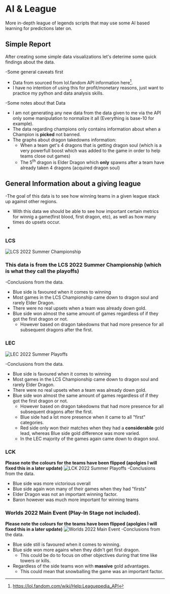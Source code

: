 # AI & League
 More in-depth league of legends scripts that may use some AI based learning for predictions later on.
 
 
 ## Simple Report
  After creating some simple data visualizations let's deterime some quick findings about the data.
  
  -Some general caveats first
   - Data from sourced from lol.fandom API information here[^1].
   - I have no intention of using this for profit/monetary reasons, just want to practice my python and data analysis skills. 
   
  -Some notes about that Data
   - I am not generating any new data from the data given to me via the API only some manipulation to normalize it all (Everything is base-10 for example).
   - The data regarding champions only contains information about when a Champion is **picked** not banned.
   - The graphs about dragon takedowns information:
     - When a team get's 4 dragons that is getting dragon soul (which is a very powerfull boost which was added to the game in order to help teams close out games)
     - The 5<sup>th</sup> dragon is Elder Dragon which **only**  spawns after a team have already taken 4 dragons (acquired dragon soul)
   
## General Information about a giving league
-The goal of this data is to see how winning teams in a given league stack up against other regions.
 - With this data we should be able to see how important certain metrics for winnig a game(first blood, first dragon, etc), as well as how many times do upsets occur.
 - 
 
### LCS
![LCS 2022 Summer Championship](https://user-images.githubusercontent.com/31773670/211049375-4a771c0b-c6a5-4992-8eca-0f80ccef406b.png)

### This data is from the LCS 2022 Summer Championship (which is what they call the playoffs)
-Conclusions from the data.
 - Blue side is favoured when it comes to winning
 - Most games in the LCS Championship came down to dragon soul and rarely Elder Dragon.
 - There were no real upsets when a team was already down gold.
 - Blue side won almost the same amount of games regardless of if they got the first dragon or not.
   - However based on dragon takedowns that had more presence for all subsequent dragons after the first.


### LEC
   ![LEC 2022 Summer Playoffs](https://user-images.githubusercontent.com/31773670/211051383-e09e8041-18dc-4b85-8073-478a9b9bafe9.png)
   
-Conclusions from the data.
 - Blue side is favoured when it comes to winning
 - Most games in the LCS Championship came down to dragon soul and rarely Elder Dragon.
 - There were no real upsets when a team was already down gold.
 - Blue side won almost the same amount of games regardless of if they got the first dragon or not.
   - However based on dragon takedowns that had more presence for all subsequent dragons after the first.
   - Blue side had a lot more presence when it came to all "first" categories.
   - Red side only won their matches when they had a **considerable** gold lead, whereas Blue side gold difference was more varied.
   - In the LEC majority of the games again came down to dragon soul.

### LCK
**Please note the colours for the teams have been flipped (apolgies I will fixed this in a later update)**
![LCK 2022 Summer Playoffs](https://user-images.githubusercontent.com/31773670/211051901-bf2d58f2-0bc8-4f2c-87d0-6d157cd7aaf0.png)
-Conclusions from the data.
 - Blue side was more victorious overall 
 - Blue side again won many of their games when they had "firsts"
 - Elder Dragon was not an important winning factor.
 - Baron however was much more important for winning teams


### Worlds 2022 Main Event (Play-In Stage not included).
**Please note the colours for the teams have been flipped (apolgies I will fixed this in a later update)**
![Worlds 2022 Main Event](https://user-images.githubusercontent.com/31773670/211052572-43919853-643c-4cd5-9c4f-21c87bc257d7.png)
-Conclusions from the data.
 - Blue side still is favoured when it comes to winning.
 - Blue side won more agains when they didn't get first dragon.
   - This could be do to focus on other objectives during that time like towers or kills.
 - Regardless of the side teams won with **massive** gold advantages.
   - This could mean that snowballing the game was an important factor.
 



[^1]: https://lol.fandom.com/wiki/Help:Leaguepedia_API
